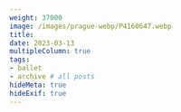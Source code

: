 ```yaml
---
weight: 37000
image: /images/prague-webp/P4160647.webp
title:
date: 2023-03-13
multipleColumn: true
tags:
- ballet
- archive # all posts
hideMeta: true
hideExif: true
---
```

